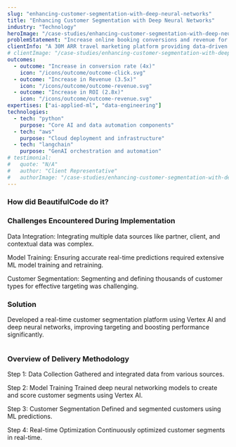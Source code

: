 ```yaml
---
slug: "enhancing-customer-segmentation-with-deep-neural-networks"
title: "Enhancing Customer Segmentation with Deep Neural Networks"
industry: "Technology"
heroImage: "/case-studies/enhancing-customer-segmentation-with-deep-neural-networks/enhancing-customer-segmentation-with-deep-neural-networks.svg"
problemStatement: "Increase online booking conversions and revenue for hotels by effectively targeting customer segments."
clientInfo: "A 30M ARR travel marketing platform providing data-driven solutions for businesses in the travel industry, specializing in digital advertising."
# clientImage: "/case-studies/enhancing-customer-segmentation-with-deep-neural-networks/client-logo.svg"
outcomes:
  - outcome: "Increase in conversion rate (4x)"
    icon: "/icons/outcome/outcome-click.svg"
  - outcome: "Increase in Revenue (3.5x)"
    icon: "/icons/outcome/outcome-revenue.svg"
  - outcome: "Increase in ROI (2.8x)"
    icon: "/icons/outcome/outcome-revenue.svg"
expertises: ["ai-applied-ml", "data-engineering"]
technologies:
  - tech: "python"
    purpose: "Core AI and data automation components"
  - tech: "aws"
    purpose: "Cloud deployment and infrastructure"
  - tech: "langchain"
    purpose: "GenAI orchestration and automation"
# testimonial:
#   quote: "N/A"
#   author: "Client Representative"
#   authorImage: "/case-studies/enhancing-customer-segmentation-with-deep-neural-networks/client-author.svg"
---
```


### How did BeautifulCode do it?

### Challenges Encountered During Implementation

Data Integration:
Integrating multiple data sources like partner, client, and contextual data was complex.

Model Training:
Ensuring accurate real-time predictions required extensive ML model training and retraining.

Customer Segmentation:
Segmenting and defining thousands of customer types for effective targeting was challenging.

### Solution

Developed a real-time customer segmentation platform using Vertex AI and deep neural networks, improving targeting and boosting performance significantly.

<figure>
  <img src="/" alt="" />
  <figcaption>
    
  </figcaption>
</figure>

### Overview of Delivery Methodology

Step 1: Data Collection
Gathered and integrated data from various sources.

Step 2: Model Training
Trained deep neural networking models to create and score customer segments using Vertex AI.

Step 3: Customer Segmentation
Defined and segmented customers using ML predictions.

Step 4: Real-time Optimization
Continuously optimized customer segments in real-time.
